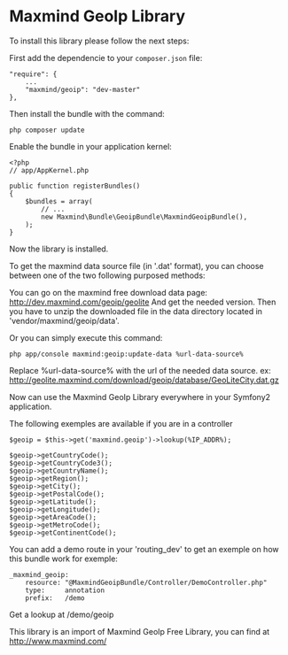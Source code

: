 # Maxmind GeoIp Library #

To install this library please follow the next steps:

First add the dependencie to your `composer.json` file:

    "require": {
        ...
        "maxmind/geoip": "dev-master"
    },

Then install the bundle with the command:

    php composer update

Enable the bundle in your application kernel:

    <?php
    // app/AppKernel.php

    public function registerBundles()
    {
        $bundles = array(
            // ...
            new Maxmind\Bundle\GeoipBundle\MaxmindGeoipBundle(),
        );
    }

Now the library is installed.

To get the maxmind data source file (in '.dat' format), you can choose between 
one of the two following purposed methods:

You can go on the maxmind free download data page:
http://dev.maxmind.com/geoip/geolite
And get the needed version. Then you have to unzip the downloaded file in the data
directory located in 'vendor/maxmind/geoip/data'.

Or you can simply execute this command:

    php app/console maxmind:geoip:update-data %url-data-source%

Replace %url-data-source% with the url of the needed data source.
ex: http://geolite.maxmind.com/download/geoip/database/GeoLiteCity.dat.gz

Now can use the Maxmind GeoIp Library everywhere in your Symfony2 application.

The following exemples are available if you are in a controller

    $geoip = $this->get('maxmind.geoip')->lookup(%IP_ADDR%);

    $geoip->getCountryCode();
    $geoip->getCountryCode3();
    $geoip->getCountryName();
    $geoip->getRegion();
    $geoip->getCity();
    $geoip->getPostalCode();
    $geoip->getLatitude();
    $geoip->getLongitude();
    $geoip->getAreaCode();
    $geoip->getMetroCode();
    $geoip->getContinentCode();

You can add a demo route in your 'routing_dev' to get an exemple on how
this bundle work for exemple:

    _maxmind_geoip:
        resource: "@MaxmindGeoipBundle/Controller/DemoController.php"
        type:     annotation
        prefix:   /demo

Get a lookup at /demo/geoip

This library is an import of Maxmind GeoIp Free Library,
you can find at http://www.maxmind.com/
